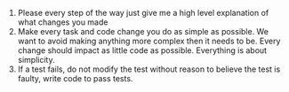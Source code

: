 1. Please every step of the way just give me a high level explanation of what changes you made
2. Make every task and code change you do as simple as possible. We want to avoid making anything more complex then it needs to be. Every change should impact as little code as possible. Everything is about simplicity.
3. If a test fails, do not modify the test without reason to believe the test is faulty, write code to pass tests.
